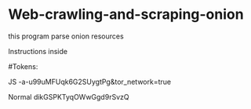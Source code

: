 # Web-crawling-and-scraping-onion
this program parse onion resources

Instructions inside

#Tokens:

 JS -a-u99uMFUqk6G2SUygtPg&tor_network=true
 
 Normal dikGSPKTyqOWwGgd9rSvzQ
